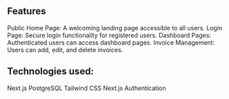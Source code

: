## Features
Public Home Page: A welcoming landing page accessible to all users.
Login Page: Secure login functionality for registered users.
Dashboard Pages: Authenticated users can access dashboard pages.
Invoice Management: Users can add, edit, and delete invoices.

## Technologies used:
Next.js
PostgreSQL
Tailwind CSS
Next.js Authentication
